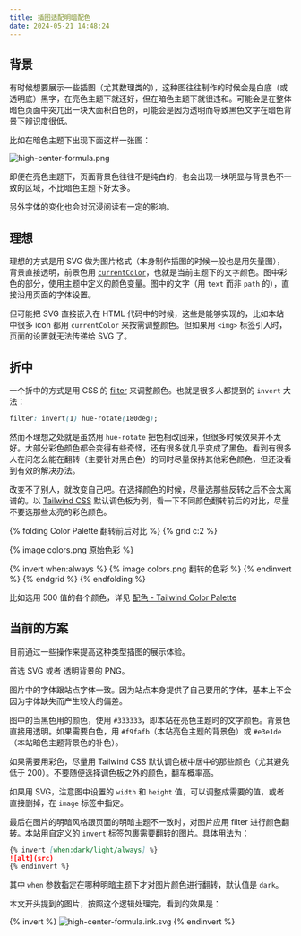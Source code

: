 ```yaml
---
title: 插图适配明暗配色
date: 2024-05-21 14:48:24
---
```

## 背景

有时候想要展示一些插图（尤其数理类的），这种图往往制作的时候会是白底（或透明底）黑字，在亮色主题下就还好，但在暗色主题下就很违和。可能会是在整体暗色页面中突兀出一块大面积白色的，可能会是因为透明而导致黑色文字在暗色背景下辨识度很低。

比如在暗色主题下出现下面这样一张图：

![high-center-formula.png](/notes/rubik-cube/high-center-formula.png)

即便在亮色主题下，页面背景色往往不是纯白的，也会出现一块明显与背景色不一致的区域，不比暗色主题下好太多。

另外字体的变化也会对沉浸阅读有一定的影响。

## 理想

理想的方式是用 SVG 做为图片格式（本身制作插图的时候一般也是用矢量图），背景直接透明，前景色用 [`currentColor`](https://developer.mozilla.org/en-US/docs/Web/SVG/Attribute/color)，也就是当前主题下的文字颜色。图中彩色的部分，使用主题中定义的颜色变量。图中的文字（用 `text` 而非 `path` 的），直接沿用页面的字体设置。

但可能把 SVG 直接嵌入在 HTML 代码中的时候，这些是能够实现的，比如本站中很多 icon 都用 `currentColor` 来按需调整颜色。但如果用 `<img>` 标签引入时，页面的设置就无法传递给 SVG 了。

## 折中

一个折中的方式是用 CSS 的 [filter](https://developer.mozilla.org/en-US/docs/Web/CSS/filter) 来调整颜色。也就是很多人都提到的 `invert` 大法：

``` css
filter: invert(1) hue-rotate(180deg);
```

然而不理想之处就是虽然用 `hue-rotate` 把色相改回来，但很多时候效果并不太好。大部分彩色颜色都会变得有些奇怪，还有很多就几乎变成了黑色。看到有很多人在问怎么能在翻转（主要针对黑白色）的同时尽量保持其他彩色颜色，但还没看到有效的解决办法。

改变不了别人，就改变自己吧。在选择颜色的时候，尽量选那些反转之后不会太离谱的。以 [Tailwind CSS](https://tailwindcss.com/) 默认调色板为例，看一下不同颜色翻转前后的对比，尽量不要选那些太亮的彩色颜色。

{% folding Color Palette 翻转前后对比 %}
{% grid c:2 %}
<!-- cell -->
{% image colors.png 原始色彩 %}
<!-- cell -->
{% invert when:always %}
{% image colors.png 翻转的色彩 %}
{% endinvert %}
{% endgrid %}
{% endfolding %}

比如选用 500 值的各个颜色，详见 [配色 - Tailwind Color Palette](/notes/color-pattern#Tailwind-Color-Palette)

## 当前的方案

目前通过一些操作来提高这种类型插图的展示体验。

首选 SVG 或者 透明背景的 PNG。

图片中的字体跟站点字体一致。因为站点本身提供了自己要用的字体，基本上不会因为字体缺失而产生较大的偏差。

图中的当黑色用的颜色，使用 `#333333`，即本站在亮色主题时的文字颜色。背景色直接用透明。如果需要白色，用 `#f9fafb`（本站亮色主题的背景色）或 `#e3e1de`（本站暗色主题背景色的补色）。

如果需要用彩色，尽量用 Tailwind CSS 默认调色板中居中的那些颜色（尤其避免低于 200）。不要随便选择调色板之外的颜色，翻车概率高。

如果用 SVG，注意图中设置的 `width` 和 `height` 值，可以调整成需要的值，或者直接删掉，在 `image` 标签中指定。

最后在图片的明暗风格跟页面的明暗主题不一致时，对图片应用 filter 进行颜色翻转。本站用自定义的 `invert` 标签包裹需要翻转的图片。具体用法为：

``` markdown
{% invert [when:dark/light/always] %}
![alt](src)
{% endinvert %}
```

其中 `when` 参数指定在哪种明暗主题下才对图片颜色进行翻转，默认值是 `dark`。

本文开头提到的图片，按照这个逻辑处理完，看到的效果是：

{% invert %}
![high-center-formula.ink.svg](/notes/rubik-cube/high-center-formula.ink.svg)
{% endinvert %}
